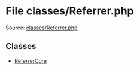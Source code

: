 File classes/Referrer.php
=========

Source: [classes/Referrer.php](https://github.com/PrestaShop/PrestaShop/blob/1.6.0.9/classes/Referrer.php)


Classes
-------

* [ReferrerCore](class.ReferrerCore.md)

